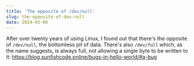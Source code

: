 ```yaml
---
title: 'The opposite of /dev/null'
slug: the-opposite-of-dev-null
date: 2024-05-06
---
```


After over twenty years of using Linux, I found out that there's the opposite of `/dev/null`, the bottomless pit of data. There's also `/dev/full` which, as the name suggests, is always full, not allowing a single byte to be written to it: https://blog.sunfishcode.online/bugs-in-hello-world/#a-bug
